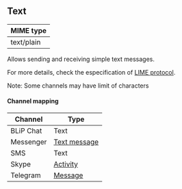 ## Text
| MIME type                |
|--------------------------|
| text/plain               |

Allows sending and receiving simple text messages.


For more details, check the especification of [LIME protocol](http://limeprotocol.org/content-types.html#text).

<aside class="notice">
Note: Some channels may have limit of characters
</aside>

#### Channel mapping

| Channel              | Type                    | 
|----------------------|-------------------------|
| BLiP Chat            | Text                   |
| Messenger            | [Text message](https://developers.facebook.com/docs/messenger-platform/send-api-reference/text-message)|
| SMS                  | Text                   |
| Skype                | [Activity](https://docs.botframework.com/en-us/skype/chat/#sending-messages-1)|
| Telegram             | [Message](https://core.telegram.org/bots/api#message)|

